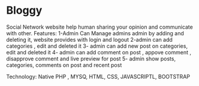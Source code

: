 # Bloggy
Social Network website help human sharing your opinion and communicate with other.
Features:
1-Admin Can Manage admins admin by adding and deleting it, website provides with login and logout
2-admin can add categories , edit and deleted it
3- admin can add new post on categories, edit and deleted it 
4- admin can add comment on post , appove comment , disapprove comment and live preview for post
5- admin show posts, categories, comments on post and recent post 

Technology:
Native PHP , MYSQ, HTML, CSS, JAVASCRIPTL, BOOTSTRAP
